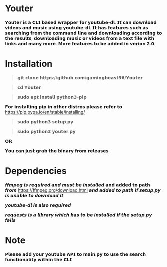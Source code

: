 # Youter
𝗬𝗼𝘂𝘁𝗲𝗿 𝗶𝘀 𝗮 𝗖𝗟𝗜 𝗯𝗮𝘀𝗲𝗱 𝘄𝗿𝗮𝗽𝗽𝗲𝗿 𝗳𝗼𝗿 𝘆𝗼𝘂𝘁𝘂𝗯𝗲-𝗱𝗹. 𝗜𝘁 𝗰𝗮𝗻 𝗱𝗼𝘄𝗻𝗹𝗼𝗮𝗱 𝘃𝗶𝗱𝗲𝗼𝘀 𝗮𝗻𝗱 𝗺𝘂𝘀𝗶𝗰 𝘂𝘀𝗶𝗻𝗴 𝘆𝗼𝘂𝘁𝘂𝗯𝗲-𝗱𝗹. 𝗜𝘁 𝗵𝗮𝘀 𝗳𝗲𝗮𝘁𝘂𝗿𝗲𝘀 𝘀𝘂𝗰𝗵 𝗮𝘀 𝘀𝗲𝗮𝗿𝗰𝗵𝗶𝗻𝗴 𝗳𝗿𝗼𝗺 𝘁𝗵𝗲 𝗰𝗼𝗺𝗺𝗮𝗻𝗱 𝗹𝗶𝗻𝗲 𝗮𝗻𝗱 𝗱𝗼𝘄𝗻𝗹𝗼𝗮𝗱𝗶𝗻𝗴 𝗮𝗰𝗰𝗼𝗿𝗱𝗶𝗻𝗴 𝘁𝗼 𝘁𝗵𝗲 𝗿𝗲𝘀𝘂𝗹𝘁𝘀, 𝗱𝗼𝘄𝗻𝗹𝗼𝗮𝗱𝗶𝗻𝗴 𝗺𝘂𝘀𝗶𝗰 𝗼𝗿 𝘃𝗶𝗱𝗲𝗼𝘀 𝗳𝗿𝗼𝗺 𝗮 𝘁𝗲𝘅𝘁 𝗳𝗶𝗹𝗲 𝘄𝗶𝘁𝗵 𝗹𝗶𝗻𝗸𝘀 𝗮𝗻𝗱 𝗺𝗮𝗻𝘆 𝗺𝗼𝗿𝗲. 𝗠𝗼𝗿𝗲 𝗳𝗲𝗮𝘁𝘂𝗿𝗲𝘀 𝘁𝗼 𝗯𝗲 𝗮𝗱𝗱𝗲𝗱 𝗶𝗻 𝘃𝗲𝗿𝗶𝗼𝗻 𝟮.𝟬.

# Installation
> 𝗴𝗶𝘁 𝗰𝗹𝗼𝗻𝗲 𝗵𝘁𝘁𝗽𝘀://𝗴𝗶𝘁𝗵𝘂𝗯.𝗰𝗼𝗺/𝗴𝗮𝗺𝗶𝗻𝗴𝗯𝗲𝗮𝘀𝘁𝟯𝟲/𝗬𝗼𝘂𝘁𝗲𝗿

> 𝗰𝗱 𝗬𝗼𝘂𝘁𝗲𝗿

> 𝘀𝘂𝗱𝗼 𝗮𝗽𝘁 𝗶𝗻𝘀𝘁𝗮𝗹𝗹 𝗽𝘆𝘁𝗵𝗼𝗻𝟯-𝗽𝗶𝗽

𝗙𝗼𝗿 𝗶𝗻𝘀𝘁𝗮𝗹𝗹𝗶𝗻𝗴 𝗽𝗶𝗽 𝗶𝗻 𝗼𝘁𝗵𝗲𝗿 𝗱𝗶𝘀𝘁𝗿𝗼𝘀 𝗽𝗹𝗲𝗮𝘀𝗲 𝗿𝗲𝗳𝗲𝗿 𝘁𝗼 https://pip.pypa.io/en/stable/installing/

> 𝘀𝘂𝗱𝗼 𝗽𝘆𝘁𝗵𝗼𝗻𝟯 𝘀𝗲𝘁𝘂𝗽.𝗽𝘆

> 𝘀𝘂𝗱𝗼 𝗽𝘆𝘁𝗵𝗼𝗻𝟯 𝘆𝗼𝘂𝘁𝗲𝗿.𝗽𝘆

   𝗢𝗥

𝗬𝗼𝘂 𝗰𝗮𝗻 𝗷𝘂𝘀𝘁 𝗴𝗿𝗮𝗯 𝘁𝗵𝗲 𝗯𝗶𝗻𝗮𝗿𝘆 𝗳𝗿𝗼𝗺 𝗿𝗲𝗹𝗲𝗮𝘀𝗲𝘀 

# Dependencies

𝙛𝙛𝙢𝙥𝙚𝙜 𝙞𝙨 𝙧𝙚𝙦𝙪𝙞𝙧𝙚𝙙 𝙖𝙣𝙙 𝙢𝙪𝙨𝙩 𝙗𝙚 𝙞𝙣𝙨𝙩𝙖𝙡𝙡𝙚𝙙 𝗮𝗻𝗱 𝗮𝗱𝗱𝗲𝗱 𝘁𝗼 𝗽𝗮𝘁𝗵 𝙛𝙧𝙤𝙢 https://ffmpeg.org/download.html 𝙖𝙣𝙙 𝙖𝙙𝙙𝙚𝙙 𝙩𝙤 𝙥𝙖𝙩𝙝 𝙞𝙛 𝙨𝙚𝙩𝙪𝙥.𝙥𝙮 𝙞𝙨 𝙪𝙣𝙖𝙗𝙡𝙚 𝙩𝙤 𝙙𝙤𝙬𝙣𝙡𝙤𝙖𝙙 𝙞𝙩

𝙮𝙤𝙪𝙩𝙪𝙗𝙚-𝙙𝙡 𝙞𝙨 𝙖𝙡𝙨𝙤 𝙧𝙚𝙦𝙪𝙞𝙧𝙚𝙙

𝙧𝙚𝙦𝙪𝙚𝙨𝙩𝙨 𝙞𝙨 𝙖 𝙡𝙞𝙗𝙧𝙖𝙧𝙮 𝙬𝙝𝙞𝙘𝙝 𝙝𝙖𝙨 𝙩𝙤 𝙗𝙚 𝙞𝙣𝙨𝙩𝙖𝙡𝙡𝙚𝙙 𝙞𝙛 𝙩𝙝𝙚 𝙨𝙚𝙩𝙪𝙥.𝙥𝙮 𝙛𝙖𝙞𝙡𝙨

# Note
𝗣𝗹𝗲𝗮𝘀𝗲 𝗮𝗱𝗱 𝘆𝗼𝘂𝗿 𝘆𝗼𝘂𝘁𝘂𝗯𝗲 𝗔𝗣𝗜 𝘁𝗼 𝗺𝗮𝗶𝗻.𝗽𝘆 𝘁𝗼 𝘂𝘀𝗲 𝘁𝗵𝗲 𝘀𝗲𝗮𝗿𝗰𝗵 𝗳𝘂𝗻𝗰𝘁𝗶𝗼𝗻𝗮𝗹𝗶𝘁𝘆 𝘄𝗶𝘁𝗵𝗶𝗻 𝘁𝗵𝗲 𝗖𝗟𝗜


